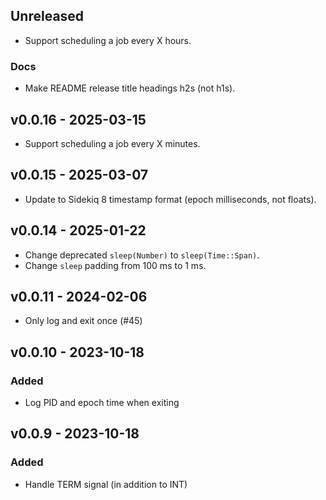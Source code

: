 ## Unreleased
- Support scheduling a job every X hours.

### Docs
- Make README release title headings h2s (not h1s).

## v0.0.16 - 2025-03-15
- Support scheduling a job every X minutes.

## v0.0.15 - 2025-03-07
- Update to Sidekiq 8 timestamp format (epoch milliseconds, not floats).

## v0.0.14 - 2025-01-22
- Change deprecated `sleep(Number)` to `sleep(Time::Span)`.
- Change `sleep` padding from 100 ms to 1 ms.

## v0.0.11 - 2024-02-06
- Only log and exit once (#45)

## v0.0.10 - 2023-10-18

### Added
- Log PID and epoch time when exiting

## v0.0.9 - 2023-10-18

### Added
- Handle TERM signal (in addition to INT)
